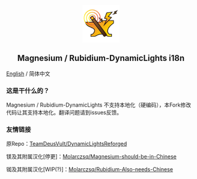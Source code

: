 <p align="center">
 <img width="100px" src="mod_icon/DynLights.png" align="center" alt="Magnesium/Rubidium-DynamicLights Logo" />
 <h2 align="center">Magnesium / Rubidium-DynamicLights i18n</h2>
 <p align="center"></p>

[English](README-EN.md) / 简体中文

### 这是干什么的？
Magnesium / Rubidium-DynamicLights 不支持本地化（硬编码），本Fork修改代码让其支持本地化。翻译问题请到issues反馈。

### 友情链接
原Repo：[TeamDeusVult/DynamicLightsReforged](https://github.com/TeamDeusVult/DynamicLightsReforged)

镁及其附属汉化[停更]：[Molarczsq/Magnesium-should-be-in-Chinese](https://github.com/Molarczsq/Magnesium-should-be-in-Chinese)

铷及其附属汉化[WIP(?)]：[Molarczsq/Rubidium-Also-needs-Chinese](https://github.com/Molarczsq/Rubidium-Also-needs-Chinese)